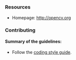 ## 

### Resources

* Homepage: <http://opencv.org>

### Contributing

#### Summary of the guidelines:

* Follow the [coding style guide](https://github.com/opencv/opencv/wiki/Coding_Style_Guide).
